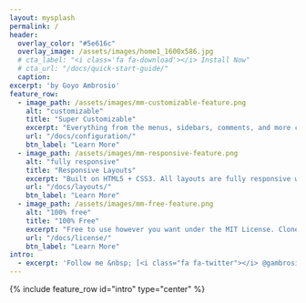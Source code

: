```yaml
---
layout: mysplash
permalink: /
header:
  overlay_color: "#5e616c"
  overlay_image: /assets/images/home1_1600x586.jpg
  # cta_label: "<i class='fa fa-download'></i> Install Now"
  # cta_url: "/docs/quick-start-guide/"
  caption:
excerpt: 'by Goyo Ambrosio'
feature_row:
  - image_path: /assets/images/mm-customizable-feature.png
    alt: "customizable"
    title: "Super Customizable"
    excerpt: "Everything from the menus, sidebars, comments, and more can be configured or set with YAML Front Matter."
    url: "/docs/configuration/"
    btn_label: "Learn More"
  - image_path: /assets/images/mm-responsive-feature.png
    alt: "fully responsive"
    title: "Responsive Layouts"
    excerpt: "Built on HTML5 + CSS3. All layouts are fully responsive with helpers to augment your content."
    url: "/docs/layouts/"
    btn_label: "Learn More"
  - image_path: /assets/images/mm-free-feature.png
    alt: "100% free"
    title: "100% Free"
    excerpt: "Free to use however you want under the MIT License. Clone it, fork it, customize it, whatever!"
    url: "/docs/license/"
    btn_label: "Learn More"
intro:
  - excerpt: 'Follow me &nbsp; [<i class="fa fa-twitter"></i> @gambrosio](https://twitter.com/gambrosio){: .btn .btn--twitter}'
---
```


{% include feature_row id="intro" type="center" %}



